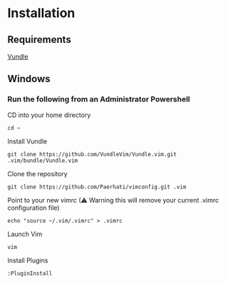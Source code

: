 # Installation

## Requirements

[Vundle](https://github.com/VundleVim/Vundle.vim)

## Windows

### Run the following from an Administrator Powershell

CD into your home directory

    cd ~

Install Vundle

    git clone https://github.com/VundleVim/Vundle.vim.git .vim/bundle/Vundle.vim

Clone the repository

    git clone https://github.com/Paerhati/vimconfig.git .vim

Point to your new vimrc
(⚠ Warning this will remove your current .vimrc configuration file)


    echo "source ~/.vim/.vimrc" > .vimrc

Launch  Vim

    vim

Install Plugins

    :PluginInstall

